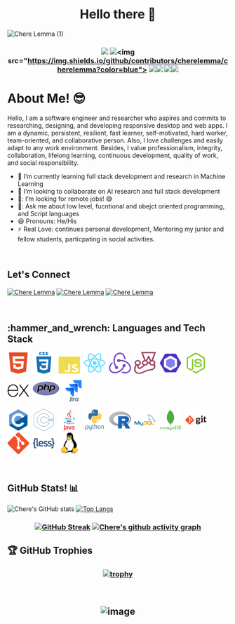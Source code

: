 <h1 align="center"> Hello there 👋</h1>

![Chere Lemma (1)](https://user-images.githubusercontent.com/73167960/221072866-9dd2e627-22ed-49dc-999a-3c2317d03c73.png)

<h3 align="center">

![](https://komarev.com/ghpvc/?username=your-github-cherelemma&style=plastic&color=brightgreen&label=Profile+Views)
![](https://github.com/cherelemma/cherelemma/graphs/contributors")<img src="https://img.shields.io/github/contributors/cherelemma/cherelemma?color=blue">
![](https://github.com/cherelemma)<img src="https://img.shields.io/github/stars/cherelemma.svg?color=blue&logo=github"></a>
![](https://github.com/cherelemma/cherelemma/network/members)<img src="https://img.shields.io/github/forks/cherelemma/cherelemma.svg?color=blue&logo=github">

</h3>

<h1>About Me! 😎</h1>

Hello, I am a software engineer and researcher who aspires and commits to researching, designing, and developing responsive desktop and web apps. I am a dynamic, persistent, resilient, fast learner, self-motivated, hard worker, team-oriented, and collaborative person. Also, I love challenges and easily adapt to any work environment. Besides, I value professionalism, integrity, collaboration, lifelong learning, continuous development, quality of work, and social responsibility.

- 🌱 I’m currently learning full stack development and research in Machine Learning
- 👯 I’m looking to collaborate on AI research and full stack development 
- 🤔: I’m looking for remote jobs! 😅
- 💬: Ask me about low level, fucntional and obejct oriented programming, and Script languages
- 😄  Pronouns: He/His
- ⚡  Real Love: continues personal development, Mentoring my junior and fellow students, particpating in social activities.

<br>

<h2 align="left">Let's Connect</h2>    
<p align="left">
<a href="https://www.linkedin.com/in/chere-lemma27211613/" target="blank"><img align="center" src="https://cdn.jsdelivr.net/npm/simple-icons@3.0.1/icons/linkedin.svg" alt="Chere Lemma" height="30" width="40" /></a>
<a href=" https://twitter.com/Chere21271613" target="blank"><img align="center" src="https://cdn.jsdelivr.net/npm/simple-icons@3.0.1/icons/twitter.svg" alt="Chere Lemma" height="30" width="40" /></a>
<a href="https://wellfound.com/u/chere-lemma-urgaya" target="blank"><img align="center" src="https://cdn.jsdelivr.net/npm/simple-icons@3.13.0/icons/angellist.svg" alt="Chere Lemma" height="30" width="40" /></a>
</p>

<br>

<h2> :hammer_and_wrench: Languages and Tech Stack</h2>
<div>
  <img src="https://github.com/devicons/devicon/blob/master/icons/html5/html5-plain.svg" title="HTML5" alt="HTML" width="50" height="50"/>&nbsp;
  <img src="https://github.com/devicons/devicon/blob/master/icons/css3/css3-plain-wordmark.svg"  title="CSS3" alt="CSS" width="50" height="50"/>&nbsp;
  <img src="https://github.com/devicons/devicon/blob/master/icons/javascript/javascript-plain.svg" title="JavaScript" alt="JavaScript" width="50" height="40"/>&nbsp;
  <img src="https://github.com/devicons/devicon/blob/master/icons/react/react-original.svg" title="ReactJS" alt="ReactJS" width="50" height="50"/>&nbsp;
  <img src="https://github.com/devicons/devicon/blob/master/icons/redux/redux-original.svg" title="React-Redux" alt="react-redux" width="50" height="50"/>&nbsp;
  <img src="https://github.com/devicons/devicon/blob/master/icons/jest/jest-plain.svg" title="jest" alt="jest" width="50" height="50"/>&nbsp;
  <img src="https://github.com/devicons/devicon/blob/master/icons/eslint/eslint-original.svg" title="eslint" alt="eslint" width="50" height="50"/>&nbsp;
  <img src="https://github.com/devicons/devicon/blob/master/icons/nodejs/nodejs-plain.svg" title="NodeJS" alt="NodeJS" width="50" height="50"/>&nbsp
  <img src="https://github.com/devicons/devicon/blob/master/icons/express/express-original.svg" title="Express Node" alt="Express" width="50" height="50"/>&nbsp
  <img src="https://github.com/devicons/devicon/blob/master/icons/php/php-original.svg" title="PHP" alt="PHP" width="60" height="60"/>&nbsp
  <img src="https://github.com/devicons/devicon/blob/master/icons/jira/jira-original-wordmark.svg" title="jira" alt="jira" width="50" height="50"/>&nbsp;
  
  <img src="https://github.com/devicons/devicon/blob/master/icons/c/c-original.svg" title="C" alt="c" width="50" height="50"/>&nbsp;
  <img src="https://github.com/devicons/devicon/blob/master/icons/cplusplus/cplusplus-line.svg" title="C++" alt="c++" width="50" height="50"/>&nbsp;
  <img src="https://github.com/devicons/devicon/blob/master/icons/java/java-original-wordmark.svg" title="Java" alt="Java" width="50" height="50"/>&nbsp;
  <img src="https://github.com/devicons/devicon/blob/master/icons/python/python-original-wordmark.svg" title="Python" alt="Python" width="50" height="50"/>&nbsp;
  <img src="https://github.com/devicons/devicon/blob/master/icons/r/r-original.svg" title="R Programming"  alt="R Programming" width="50" height="50"/>&nbsp;
  <img src="https://github.com/devicons/devicon/blob/master/icons/mysql/mysql-original-wordmark.svg" title="MySQL"  alt="MySQL" width="50" height="50"/>&nbsp;
  <img src="https://github.com/devicons/devicon/blob/master/icons/mongodb/mongodb-plain-wordmark.svg" title="Mongodb"  alt="Mongodb" width="50" height="50"/>&nbsp;
  <img src="https://github.com/devicons/devicon/blob/master/icons/git/git-original-wordmark.svg" title="Git" alt="Git" width="50" height="50"/>&nbsp;
  <img src="https://github.com/devicons/devicon/blob/master/icons/git/git-plain.svg" title="Git" alt="Git" width="50" height="50"/>&nbsp;
  <img src="https://github.com/devicons/devicon/blob/master/icons/less/less-plain-wordmark.svg" title="less" alt="less" width="50" height="50"/>&nbsp;
  <img src="https://github.com/devicons/devicon/blob/master/icons/linux/linux-original.svg" title="linux" alt="linux" width="50" height="50"/>&nbsp;
 </div>

<br>
<h2> GitHub Stats! 📊 </h2>

![Chere's GitHub stats](https://github-readme-stats.vercel.app/api?username=cherelemma&show_icons=true&theme=default&card_width=400)
[![Top Langs](https://github-readme-stats.vercel.app/api/top-langs/?username=cherelemma&layout=compact&langs_count=7&card_width=400)](https://github.com/cherelemma/github-readme-stats)
<br>

<h3 align="center">
  
[![GitHub Streak](https://github-readme-streak-stats.herokuapp.com?user=cherelemma&theme=default&card_width=860)](https://git.io/streak-stats)
[![Chere's github activity graph](https://github-readme-activity-graph.cyclic.app/graph?username=cherelemma&theme=react-dark)](https://github.com/cherelemma/github-readme-activity-graph)
  
</h3> 

## 🏆 GitHub Trophies

<h3 align="center">
  
[![trophy](https://github-profile-trophy.vercel.app/?username=cherelemma&theme=darkhub&column=9&margin-w=3&margin-h=2)](https://github.com/ryo-ma/github-profile-trophy)
  
</h3> 
<br>
<h2 align="center">
  
![image](https://user-images.githubusercontent.com/73167960/233753467-60b8bda5-1b35-45ef-b831-8e861323783c.png)
 
</h2>
